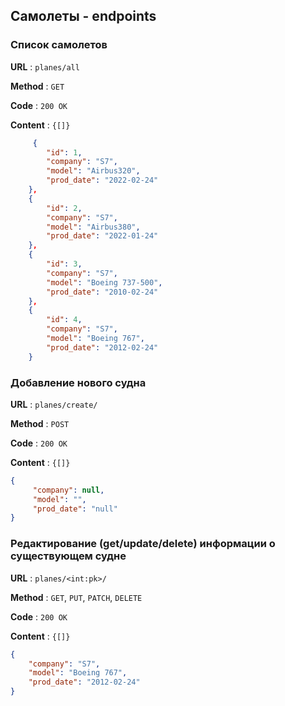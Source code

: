 ## Самолеты - endpoints

### Список самолетов

**URL** : `planes/all`

**Method** : `GET`

**Code** : `200 OK`

**Content** : `{[]}`

```json
     {
        "id": 1,
        "company": "S7",
        "model": "Airbus320",
        "prod_date": "2022-02-24"
    },
    {
        "id": 2,
        "company": "S7",
        "model": "Airbus380",
        "prod_date": "2022-01-24"
    },
    {
        "id": 3,
        "company": "S7",
        "model": "Boeing 737-500",
        "prod_date": "2010-02-24"
    },
    {
        "id": 4,
        "company": "S7",
        "model": "Boeing 767",
        "prod_date": "2012-02-24"
    }
```

### Добавление нового судна

**URL** : `planes/create/`

**Method** : `POST`

**Code** : `200 OK`

**Content** : `{[]}`

```json
{
     "company": null,
     "model": "",
     "prod_date": "null"
}
```

### Редактирование (get/update/delete) информации о существующем судне

**URL** : `planes/<int:pk>/`

**Method** : `GET`, `PUT`, `PATCH`, `DELETE`

**Code** : `200 OK`

**Content** : `{[]}`

```json
{
    "company": "S7",
    "model": "Boeing 767",
    "prod_date": "2012-02-24"
}
```